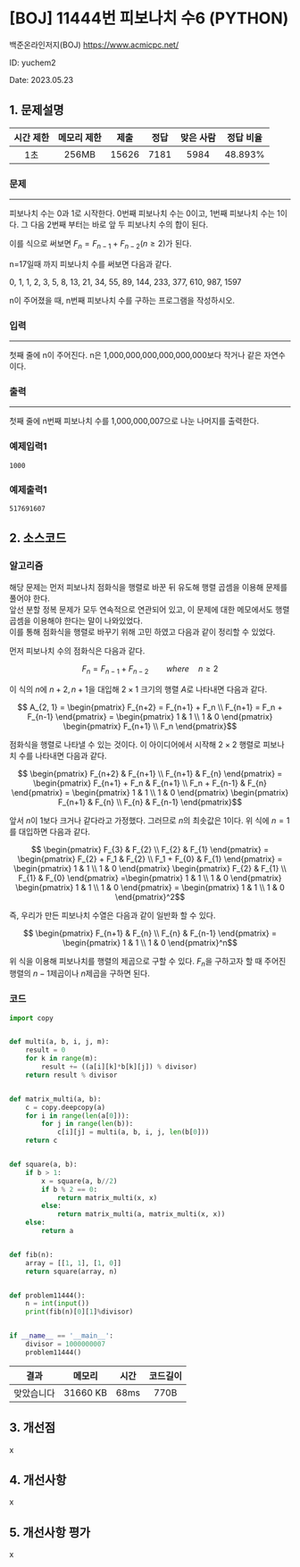 # [BOJ] 11444번 피보나치 수6 (PYTHON)
백준온라인저지(BOJ) https://www.acmicpc.net/

ID: yuchem2

Date: 2023.05.23
## 1. 문제설명
| 시간 제한 | 메모리 제한 | 제출  | 정답 | 맞은 사람 | 정답 비율 |
| :---: | :---: | :---: | :---: | :---: | :---: |
| 1초 | 256MB | 15626 | 7181 | 5984 | 48.893% |

### 문제
---
피보나치 수는 0과 1로 시작한다. 0번째 피보나치 수는 0이고, 1번째 피보나치 수는 1이다. 그 다음 2번째 부터는 바로 앞 두 피보나치 수의 합이 된다.

이를 식으로 써보면 $F_n = F_{n-1} + F_{n-2} (n ≥ 2)$가 된다.

n=17일때 까지 피보나치 수를 써보면 다음과 같다.

0, 1, 1, 2, 3, 5, 8, 13, 21, 34, 55, 89, 144, 233, 377, 610, 987, 1597

n이 주어졌을 때, n번째 피보나치 수를 구하는 프로그램을 작성하시오.
### 입력
---
첫째 줄에 n이 주어진다. n은 1,000,000,000,000,000,000보다 작거나 같은 자연수이다.
### 출력
---
첫째 줄에 n번째 피보나치 수를 1,000,000,007으로 나눈 나머지를 출력한다.
### 예제입력1
```
1000
```
### 예제출력1
```
517691607
```
## 2. 소스코드

### 알고리즘
해당 문제는 먼저 피보나치 점화식을 행렬로 바꾼 뒤 유도해 행렬 곱셈을 이용해 문제를 풀어야 한다.  
앞선 분할 정복 문제가 모두 연속적으로 연관되어 있고, 이 문제에 대한 메모에서도 행렬 곱셈을 이용해야 한다는 말이 나와있었다.  
이를 통해 점화식을 행렬로 바꾸기 위해 고민 하였고 다음과 같이 정리할 수 있었다.  

먼저 피보나치 수의 점화식은 다음과 같다. 

$$ F_n = F_{n-1} + F_{n-2} \qquad where \quad n≥2$$

이 식의 $n$에 $n+2, n+1$을 대입해 $2 \times 1$  크기의 행렬 $A$로 나타내면 다음과 같다.

$$ A_{2, 1} = \begin{pmatrix} 
                F_{n+2} = F_{n+1} + F_n \\  
                F_{n+1} = F_n + F_{n-1}
              \end{pmatrix}
            = \begin{pmatrix}
                1 & 1 \\
                1 & 0
              \end{pmatrix}
              \begin{pmatrix}
                F_{n+1} \\
                F_n
              \end{pmatrix}$$

점화식을 행렬로 나타낼 수 있는 것이다. 이 아이디어에서 시작해 $2 \times 2$ 행렬로 피보나치 수를 나타내면 다음과 같다.

$$ \begin{pmatrix} 
  F_{n+2} & F_{n+1} \\  
  F_{n+1} & F_{n}
\end{pmatrix}
= \begin{pmatrix} 
  F_{n+1} + F_n & F_{n+1} \\  
  F_n + F_{n-1} & F_{n}
\end{pmatrix}
= \begin{pmatrix}
  1 & 1 \\
  1 & 0
\end{pmatrix}
\begin{pmatrix} 
  F_{n+1} & F_{n} \\  
  F_{n} & F_{n-1}
\end{pmatrix}$$

앞서 $n$이 1보다 크거나 같다라고 가정했다. 그러므로 $n$의 최솟값은 1이다. 위 식에 $n=1$를 대입하면 다음과 같다. 

$$ \begin{pmatrix} 
  F_{3} & F_{2} \\  
  F_{2} & F_{1}
\end{pmatrix}
= \begin{pmatrix} 
  F_{2} + F_1 & F_{2} \\  
  F_1 + F_{0} & F_{1}
\end{pmatrix}
= \begin{pmatrix}
  1 & 1 \\
  1 & 0
\end{pmatrix}
\begin{pmatrix} 
  F_{2} & F_{1} \\  
  F_{1} & F_{0}
\end{pmatrix}
=\begin{pmatrix}
  1 & 1 \\
  1 & 0
\end{pmatrix}
\begin{pmatrix}
  1 & 1 \\
  1 & 0
\end{pmatrix}
= \begin{pmatrix}
  1 & 1 \\
  1 & 0
\end{pmatrix}^2$$

즉, 우리가 만든 피보나치 수열은 다음과 같이 일반화 할 수 있다. 

$$ \begin{pmatrix} 
  F_{n+1} & F_{n} \\  
  F_{n} & F_{n-1}
\end{pmatrix}
= \begin{pmatrix}
  1 & 1 \\
  1 & 0
\end{pmatrix}^n$$

위 식을 이용해 피보나치를 행렬의 제곱으로 구할 수 있다. $F_n$을 구하고자 할 때 주어진 행렬의 $n-1$제곱이나 $n$제곱을 구하면 된다.  

### 코드
```Python
import copy


def multi(a, b, i, j, m):
    result = 0
    for k in range(m):
        result += ((a[i][k]*b[k][j]) % divisor)
    return result % divisor


def matrix_multi(a, b):
    c = copy.deepcopy(a)
    for i in range(len(a[0])):
        for j in range(len(b)):
            c[i][j] = multi(a, b, i, j, len(b[0]))
    return c


def square(a, b):
    if b > 1:
        x = square(a, b//2)
        if b % 2 == 0:
            return matrix_multi(x, x)
        else:
            return matrix_multi(a, matrix_multi(x, x))
    else:
        return a


def fib(n):
    array = [[1, 1], [1, 0]]
    return square(array, n)


def problem11444():
    n = int(input())
    print(fib(n)[0][1]%divisor)


if __name__ == '__main__':
    divisor = 1000000007
    problem11444()

```
| 결과 | 메모리 | 시간 | 코드길이 |
|:---:|:-----: | :---: | :----: |
| 맞았습니다 | 31660 KB | 68ms | 770B |

## 3. 개선점
x
## 4. 개선사항
x
## 5. 개선사항 평가
x
